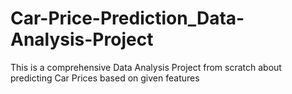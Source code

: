 # Car-Price-Prediction_Data-Analysis-Project
This is a comprehensive Data Analysis Project from scratch about predicting Car Prices based on given features

